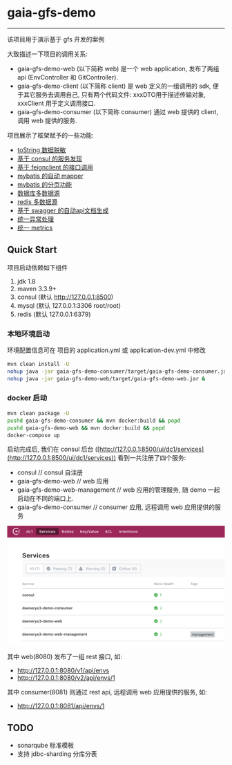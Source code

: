 # gaia-gfs-demo

---

该项目用于演示基于 gfs 开发的案例

大致描述一下项目的调用关系: 

* gaia-gfs-demo-web (以下简称 web) 是一个 web application, 发布了两组 api (EnvController 和 GitController).
* gaia-gfs-demo-client (以下简称 client) 是 web 定义的一组调用的 sdk, 便于其它服务去调用自己, 只有两个代码文件: xxxDTO用于描述传输对象, xxxClient 用于定义调用接口.
* gaia-gfs-demo-consumer (以下简称 consumer) 通过 web 提供的 client, 调用 web 提供的服务.


项目展示了框架赋予的一些功能:

* [toString 数据脱敏](docs/desensitization.md)
* [基于 consul 的服务发现](docs/consul.md)
* [基于 feignclient 的接口调用](docs/feignclient.md)
* [mybatis 的自动 mapper](docs/mybatis_mapper.md)
* [mybatis 的分页功能](docs/mybatis_pagehelper.md)
* [数据库多数据源](docs/db_multi_datasources.md)
* [redis 多数据源](docs/redis_multi_datasources.md)
* [基于 swagger 的自动api文档生成](docs/swagger.md)
* [统一异常处理](docs/exception_handler.md)
* [统一 metrics](docs/metrics.md)

## Quick Start

项目启动依赖如下组件

1. jdk 1.8
1. maven 3.3.9+
1. consul (默认 http://127.0.0.1:8500)
1. mysql (默认 127.0.0.1:3306 root/root)
1. redis (默认 127.0.0.1:6379)

### 本地环境启动

环境配置信息可在 项目的 application.yml 或 application-dev.yml 中修改

```bash
mvn clean install -U
nohup java -jar gaia-gfs-demo-consumer/target/gaia-gfs-demo-consumer.jar &
nohup java -jar gaia-gfs-demo-web/target/gaia-gfs-demo-web.jar & 
```

### docker 启动

```bash
mvn clean package -U
pushd gaia-gfs-demo-consumer && mvn docker:build && popd
pushd gaia-gfs-demo-web && mvn docker:build && popd
docker-compose up
```

启动完成后, 我们在 consul 后台 ([http://127.0.0.1:8500/ui/dc1/services](http://127.0.0.1:8500/ui/dc1/services)) 看到一共注册了四个服务:

* consul // consul 自注册
* gaia-gfs-demo-web // web 应用
* gaia-gfs-demo-web-management // web 应用的管理服务, 随 demo 一起启动在不同的端口上.
* gaia-gfs-demo-consumer // consumer 应用, 远程调用 web 应用提供的服务

![](docs/imgs/consul_2.png)

其中 web(8080) 发布了一组 rest 接口, 如:

* http://127.0.0.1:8080/v1/api/envs
* http://127.0.0.1:8080/v2/api/envs/1

其中 consumer(8081) 则通过 rest api, 远程调用 web 应用提供的服务, 如:

* http://127.0.0.1:8081/api/envs/1


## TODO

* sonarqube 标准模板
* 支持 jdbc-sharding 分库分表
